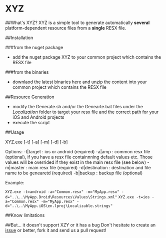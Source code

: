 # XYZ

##What's XYZ?
XYZ is a simple tool to generate automatically **several** platform-dependent resource files from a **single** RESX file.

##Installation

###from the nuget package
* add the nuget package XYZ to your common project which contains the RESX file

###from the binaries
* downlaod the latest binaries here and unzip the content into your common project which contains the RESX file

##Resource Generation
* modify the Generate.sh and/or the Genearte.bat files under the *Localization* folder to target your resx file and the correct path for your iOS and Android projects
* execute the script

##Usage

XYZ.exe [-t] [-a] [-m] [-d] [-b]

Options: 
-t|target : ios or android (required)
-a|amp : common resx file (optional), if you have a resx file containnning default values etc. Those values will be overrided if they exist in the main resx file (see below)
-m|master : main resx file (required)
-d|destination : destination and file name to be genearetd (required)
-b|backup : backup file (optional)

Example:

`XYZ.exe -t=android -a="Common.resx" -m="MyApp.resx" -d="..\..\MyApp.Droid\Resources\Values\Strings.xml"` 
`XYZ.exe -t=ios -a="Common.resx" -m="MyApp.resx" -d="..\..\MyApp.iOS\en.lproj\Localizable.strings"`

##Know limitations

##But... it doesn't support XZY or it has a bug
Don't hesitate to create an [issue](https://github.com/apcurium/amp-tool/issues) or better, fork it and send us a pull request!
